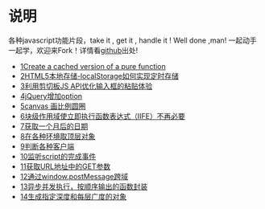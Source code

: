 #  说明

各种javascript功能片段，take it , get it , handle it ! Well done ,man!
一起动手一起学，欢迎来Fork！详情看[github](https://github.com/markbzhang/js-pure-code)出处!


+ [1Create a cached version of a pure function](https://github.com/markbzhang/js-pure-code/blob/master/demoa1.js)
+ [2HTML5本地存储-localStorage如何实现定时存储](https://github.com/markbzhang/js-pure-code/blob/master/demoa2.js)
+ [3利用剪切板JS API优化输入框的粘贴体验](https://github.com/markbzhang/js-pure-code/blob/master/demoa3.js)
+ [4jQuery增加option](https://github.com/markbzhang/js-pure-code/blob/master/demoa4.js)
+ [5canvas 画比例圆圈](https://github.com/markbzhang/js-pure-code/blob/master/demoa5.js)
+ [6块级作用域使立即执行函数表达式（IIFE）不再必要](https://github.com/markbzhang/js-pure-code/blob/master/demoa6.js)
+ [7获取一个月后的日期](https://github.com/markbzhang/js-pure-code/blob/master/demoa7.js)
+ [8在各种环境取顶层对象](https://github.com/markbzhang/js-pure-code/blob/master/demoa8.js)
+ [9判断各种客户端](https://github.com/markbzhang/js-pure-code/blob/master/demoa9.js)
+ [10监听script的完成事件](https://github.com/markbzhang/js-pure-code/blob/master/demoa10.js)
+ [11获取URL地址中的GET参数](https://github.com/markbzhang/js-pure-code/blob/master/demoa11.js)
+ [12通过window.postMessage跨域](http://www.zhangbing.club/images/file/postmessage.html)
+ [13异步并发执行，按顺序输出的函数封装](https://github.com/markbzhang/js-pure-code/blob/master/demoa13.js)
+ [14生成指定深度和每层广度的对象](https://github.com/markbzhang/js-pure-code/blob/master/demoa14.js)